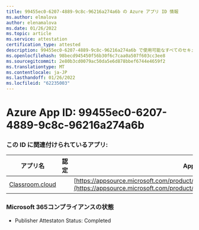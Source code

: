```yaml
---
title: 99455ec0-6207-4889-9c8c-96216a274a6b の Azure アプリ ID 情報
ms.author: elmalova
author: elenamalova
ms.date: 01/26/2022
ms.topic: article
ms.service: attestation
certification_type: attested
description: 99455ec0-6207-4889-9c8c-96216a274a6b で使用可能なすべてのセキュリティおよびコンプライアンス情報。
ms.openlocfilehash: 98becd945450f56b30f6c7caa0a507f603cc3ee8
ms.sourcegitcommit: 2e80b3cd0079ac50da5e6d878bbef6744e4659f2
ms.translationtype: MT
ms.contentlocale: ja-JP
ms.lasthandoff: 01/26/2022
ms.locfileid: "62235003"
---
```

# <a name="azure-app-id-99455ec0-6207-4889-9c8c-96216a274a6b"></a>Azure App ID: 99455ec0-6207-4889-9c8c-96216a274a6b


### <a name="apps-associated-with-this-id"></a>この ID に関連付けられているアプリ:
| **アプリ名** | **認定** | **AppSource での表示** |
|--------------|---------------|-----------------------|
| [Classroom.cloud](https://docs.microsoft.com/microsoft-365-app-certification/forward/netsupportltd1595255396224.classroom_cloud) |  | [https://appsource.microsoft.com/product/office/netsupportltd1595255396224.classroom_cloud](https://appsource.microsoft.com/product/office/netsupportltd1595255396224.classroom_cloud) |

### <a name="microsoft-365-app-compliance-status"></a>Microsoft 365コンプライアンスの状態
- Publisher Attestaton Status: Completed
